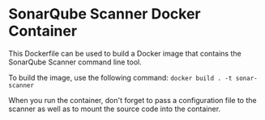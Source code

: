 # SonarQube Scanner Docker Container

This Dockerfile can be used to build a Docker image that contains the SonarQube Scanner command line tool.

To build the image, use the following command:
```docker build . -t sonar-scanner```

When you run the container, don't forget to pass a configuration file to the scanner as well as to mount the source code into the container.